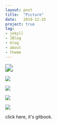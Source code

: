 ```yaml
---
layout: post
title:  "Picture"
date:   2019-12-25
project: true
tag:
- jekyll
- JBlog
- blog
- about
- theme
---
```


<img src="http://a1.qpic.cn/psc?/V13QC2An0UGJcj/iXs1ae7hmJtTd.wIcSd4.SLzmGWewFP0nKM6OO4Htv4DT*.i*iWZXP9Y0EkGV.qQKFwyLKyKoEd.uYtRDtAFdJcHXffxQ7zP4012KHGhqto!/m&amp;ek=1&amp;kp=1&amp;pt=0&amp;bo=OAQEBTgEBAURECc!&amp;tl=3&amp;vuin=1430360751&amp;tm=1577246400&amp;sce=60-4-3&amp;rf=viewer_311" style="zoom:150%;" />

![](http://a1.qpic.cn/psc?/V13QC2An0UGJcj/iXs1ae7hmJtTd.wIcSd4.eJ4e96htE00okOmbNdszPh8SWz8gP60Tqr0Q6wXqPXdFjlXvscbc5aJ8qvejq*tQWxRac*lhvmOgvGwCrZnV2A!/b&ek=1&kp=1&pt=0&bo=fwJ*An8CfwIRECc!&tl=1&vuin=1430360751&tm=1577246400&sce=50-1-1&rf=viewer_311)

![](http://a1.qpic.cn/psc?/V13QC2An0UGJcj/iXs1ae7hmJtTd.wIcSd4.fEVyw1VQ*8egqrltYtCG6HLanpVD8HBHA.mCAQoon69o78PQaJyjl4.Rgjm45SX*TngzVtNbTeLHAMDBz3vENQ!/b&ek=1&kp=1&pt=0&bo=.AHOAvgBzgIRECc!&tl=1&vuin=1430360751&tm=1577246400&sce=50-1-1&rf=viewer_311)

![](http://a1.qpic.cn/psc?/V13QC2An0UGJcj/iXs1ae7hmJtTd.wIcSd4.bAidx.zQieN8VWW2JD5HYa5KR7WnrH*AwVxlsLb5ft3GPA3mR97oIGEmwQYm*Cub8o5rSwk2NqMfbYLttc*ims!/b&ek=1&kp=1&pt=0&bo=OATjBjgE4wYRECc!&tl=1&vuin=1430360751&tm=1577246400&sce=50-1-1&rf=viewer_311)

![](http://a1.qpic.cn/psc?/V13QC2An0UGJcj/iXs1ae7hmJtTd.wIcSd4.b9bUoNeH4HQpXI2uQF5TdyFQG57Fg1QbsZxTwFx.dtHc8XFY0SraH0gecnMRottV703kcXqCjoGQjVdZcCgvKw!/b&ek=1&kp=1&pt=0&bo=ngKMAp4CjAIRECc!&tl=1&vuin=1430360751&tm=1577246400&sce=50-1-1&rf=viewer_311)

<a herf="https://medivh-zhuhongyu.github.io/group-1">click here, it's gitbook.</a>

